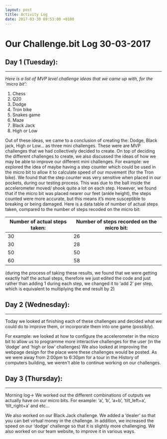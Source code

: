 ```yaml
---
layout: post
title: Activity Log
date: 2017-03-30 09:53:00 +0100 
---
```


# Our Challenge.bit Log 30-03-2017
## Day 1 (Tuesday):
---
_Here is a list of MVP level challenge ideas that we came up with, for the ‘micro bit’:_
1.	Chess
2.	Q20
3.	Dodge
4.	Tron bike
5.	Snakes game
6.	Maze
7.	Black Jack
8.	High or Low

Out of these ideas, we came to a conclusion of creating the: Dodge, Black jack, High or Low… as three mini challenges. These were are MVP challenges that we had collectively decided to create.
On top of deciding the different challenges to create, we also discussed the ideas of how we may be able to improve our different mini challenges. For example: we explored the idea of maybe having a step counter which could be used in the micro bit to allow it to calculate speed of our movement (for the Tron bike). We found that the step counter was very sensitive when placed in our pockets, during our testing process. This was due to the ball inside the accelerometer moved/ shook quite a lot on each step. However, we found that if the micro bit was placed nearer our feet (ankle height), the steps counted were more accurate, but this means it’s more susceptible to breaking or being damaged.
Here is a data table of number of actual steps taken, compared to the number of steps recoded on the micro bit:

| Number of actual steps taken:  | Number of steps recorded on the micro bit: |
| ------------- | ------------- |
| 30  | 26  |
| 30  | 28  |
| 50  | 50  |
| 60  | 58  |

(during the process of taking these results, we found that we were getting exactly half the actual steps, therefore we just edited the code and just rather than adding 1 during each step, we changed it to ‘add 2’ per step, which is equivalent to multiplying the end result by 2)

## Day 2 (Wednesday):
---
Today we looked at finishing each of these challenges and decided what we could do to improve them, or incorporate them into one game (possibly).

For example: we looked at how to configure the accelerometer in the micro bit to allow us to programme more interactive challenges for the user (in the ‘dodge’ and ‘high or low’ challenges)
We also looked at improving the webpage design for the place were these challenges would be posted.
As we were away from 2:00pm to 6:30pm for a tour in the History of computers building, we weren't able to continue working on our challenges. 

## Day 3 (Thursday):
---
Morning log-> We worked out the different combinations of outputs we actually have on our micro bits. For example: ‘a’, ‘b’, ‘a+b’, ‘tilt_left+a’, ‘tilt_right+a’ and etc…

We also worked on our Black Jack challenge. We added a ‘dealer’ so that you can bet virtual money in the challenge.
In addition, we increased the speed on our ‘dodge’ challenge so that it is slightly more challenging.
We also worked on our team website, to improve it in various ways.
